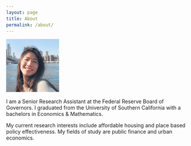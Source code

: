 ```yaml
---
layout: page
title: About
permalink: /about/
---
```



![Headshot](/assets/images/picture.png)


I am a Senior Research Assistant at the Federal Reserve Board of Governors. I graduated from the University of Southern California with a bachelors in Economics & Mathematics.


My current research interests include affordable housing and place based policy effectiveness. My fields of study are public finance and urban economics.


<span id="email"></span>
<script>
   const p = ['com', 'gmail', 'melindwang'].reverse();
   const e = document.getElementById('email');
   e.innerHTML = `You can reach me at <a href="mailto:${p[0]}@${p[1]}.${p[2]}">${p[0]}@${p[1]}.${p[2]}</a>`;
</script>